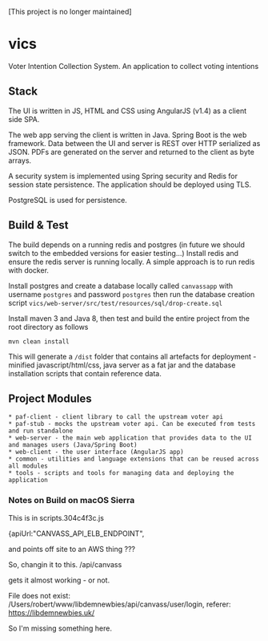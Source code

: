 [This project is no longer maintained]

# vics

Voter Intention Collection System. An application to collect voting intentions

## Stack

The UI is written in JS, HTML and CSS using AngularJS (v1.4) as a client side SPA.

The web app serving the client is written in Java. Spring Boot is the web framework.  Data between
the UI and server is REST over HTTP serialized as JSON.  PDFs are generated on the server and 
returned to the client as byte arrays.

A security system is implemented using Spring security and Redis for session state persistence.
The application should be deployed using TLS.

PostgreSQL is used for persistence.

## Build & Test

The build depends on a running redis and postgres (in future we should switch to the embedded versions for easier testing...)
Install redis and ensure the redis server is running locally. A simple approach is to run redis with docker.

Install postgres and create a database locally called ```canvassapp``` with username ```postgres``` and password ```postgres``` then run the database creation script `vics/web-server/src/test/resources/sql/drop-create.sql`

Install maven 3 and Java 8, then test and build the entire project from the root directory as follows

    mvn clean install

This will generate a ```/dist``` folder that contains all artefacts for deployment - minified javascript/html/css, java server as a fat jar and the database installation scripts that contain reference data.

## Project Modules

    * paf-client - client library to call the upstream voter api
    * paf-stub - mocks the upstream voter api. Can be executed from tests and run standalone
    * web-server - the main web application that provides data to the UI and manages users (Java/Spring Boot)
    * web-client - the user interface (AngularJS app)
    * common - utilities and language extensions that can be reused across all modules
    * tools - scripts and tools for managing data and deploying the application


### Notes on Build on macOS Sierra

This is in scripts.304c4f3c.js

{apiUrl:"CANVASS_API_ELB_ENDPOINT",  

and points off site to an AWS thing ???

So, changin it to this.
/api/canvass

gets it almost working - or not. 

File does not exist: /Users/robert/www/libdemnewbies/api/canvass/user/login, referer: https://libdemnewbies.uk/

So I'm missing something here.

